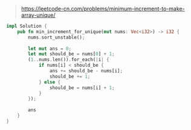 > https://leetcode-cn.com/problems/minimum-increment-to-make-array-unique/

``` rust
impl Solution {
    pub fn min_increment_for_unique(mut nums: Vec<i32>) -> i32 {
        nums.sort_unstable();
        
        let mut ans = 0;
        let mut should_be = nums[0] + 1;
        (1..nums.len()).for_each(|i| {
            if nums[i] < should_be {
                ans += should_be - nums[i];
                should_be += 1;
            } else {
                should_be = nums[i] + 1;
            }
        });
        
        ans
    }
}
```